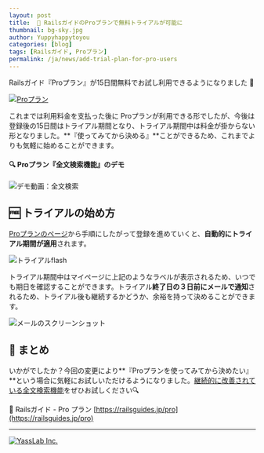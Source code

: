```yaml
---
layout: post
title:  📕 RailsガイドのProプランで無料トライアルが可能に
thumbnail: bg-sky.jpg
author: Yuppyhappytoyou
categories: [blog]
tags: [Railsガイド, Proプラン]
permalink: /ja/news/add-trial-plan-for-pro-users
---
```


Railsガイド『Proプラン』が15日間無料でお試し利用できるようになりました 🎉

[![Proプラン](https://i.gyazo.com/43da1e1a9800376ce069f49c506aaa6f.png)](https://railsguides.jp/pro)

これまでは利用料金を支払った後に Proプランが利用できる形でしたが、今後は登録後の15日間はトライアル期間となり、トライアル期間中は料金が掛からない形となりました。**『使ってみてから決める』**ことができるため、これまでよりも気軽に始めることができます。

#### 🔍 Proプラン『全文検索機能』のデモ

![デモ動画：全文検索](https://railsguides.jp/assets/demo-search-7f2a18a4de21b3c77546c83fed72d9f4a87db10fba1f24268cf18a97e73be1b3.gif)


## 🆓 トライアルの始め方
[Proプランのページ](https://railsguides.jp/pro)から手順にしたがって登録を進めていくと、**自動的にトライアル期間が適用**されます。

![トライアルflash](https://i.gyazo.com/88b0a123206bd349552ec88e16b4c857.png)

トライアル期間中はマイページに上記のようなラベルが表示されるため、いつでも期日を確認することができます。トライアル**終了日の３日前にメールで通知**されるため、トライアル後も継続するかどうか、余裕を持って決めることができます。

![メールのスクリーンショット](https://i.gyazo.com/61d28d2ce675e36549f728ec69285fc8.png)


## 🔖 まとめ

いかがでしたか？今回の変更により**『Proプランを使ってみてから決めたい』**という場合に気軽にお試しいただけるようになりました。[継続的に改善されている全文検索機能](https://yasslab.jp/ja/news/railsguides-static-search)をぜひお試しください🔍

📕 Railsガイド - Pro プラン
[https://railsguides.jp/pro](https://railsguides.jp/pro)

-----

[![YassLab Inc.](/img/logos/800x200.png)](/)


